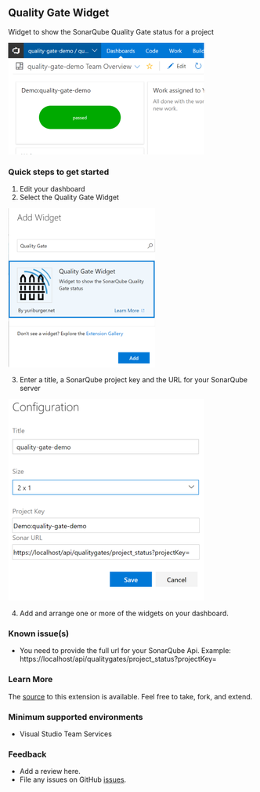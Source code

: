 ## Quality Gate Widget ##

Widget to show the SonarQube Quality Gate status for a project

![](static/images/Screen1.png)

### Quick steps to get started ###

1. Edit your dashboard
2. Select the Quality Gate Widget

![](static/images/Screen2.png)

3. Enter a title, a SonarQube project key and the URL for your SonarQube server

![](static/images/Screen3.png)

4. Add and arrange one or more of the widgets on your dashboard.

### Known issue(s)

- You need to provide the full url for your SonarQube Api. 
Example: https://localhost/api/qualitygates/project_status?projectKey=

### Learn More

The [source](https://github.com/yuriburger/quality-gate-widget) to this extension is available. Feel free to take, fork, and extend.

### Minimum supported environments ###

- Visual Studio Team Services

### Feedback ###
- Add a review here.
- File any issues on GitHub [issues](https://github.com/yuriburger/quality-gate-widget/issues).